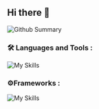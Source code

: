 





## Hi there 👋






![Github Summary](http://github-profile-summary-cards.vercel.app/api/cards/profile-details?username=LeBonsBay&theme=apprentice)



### :hammer_and_wrench: Languages and Tools : 
![My Skills](https://skillicons.dev/icons?i=c,java,html,css,javascript,vite,idea)

### ⚙️Frameworks :
![My Skills](https://skillicons.dev/icons?i=bootstrap,tailwind,vue)







